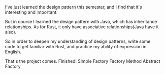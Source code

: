 I've just learned the design pattern this semester,
    and I find that it's interesting and important.

But in course I learned the design pattern with Java,
    which has inheritance relationships.
As for Rust, it only have associative relationships(Java have it also).

So in order to deepen my understanding of design patterns,
    write some code to get familiar with Rust,
    and practice my ability of expression in English.

That's the project comes.
Finished:
    Simple Factory
    Factory Method
    Abstract Factory
